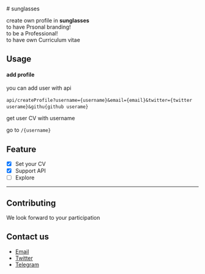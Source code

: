 <div align="center" width="100%">
  <img src="./src/public/img/logo.svg" style="align-item:center; padding: 10vh 200vw; width: 50%;" />
</div>
# sunglasses

create own profile in **sunglasses** <br>
to have Prsonal branding!<br>
to be a Professional!<br>
to have own Curriculum vitae<br>

## Usage

#### add profile

you can add user with api

`api/createProfile?username={username}&email={email}&twitter={twitter userame}&githu{github userame}`

get user CV with username

go to `/{username}`

## Feature

- [x] Set your CV
- [x] Support API
- [ ] Explore

---

## Contributing

We look forward to your participation

## Contact us

- [Email](njfamirm@gmail.com)
- [Twitter](https://twitter.com/njfamirm3)
- [Telegram](https://t.me/njfamirm)
